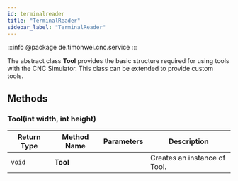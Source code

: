 ```yaml
---
id: terminalreader
title: "TerminalReader"
sidebar_label: "TerminalReader"
---
```


:::info
@package de.timonwei.cnc.service
:::

The abstract class **Tool** provides the basic structure required for using tools with the CNC Simulator. This class can be extended to provide custom tools.


## Methods

### Tool(int width, int height)
| Return Type   | Method Name   | Parameters  | Description    |
| ------------- | ------------- | ----------- | -------------- |
| `void`       | **Tool**      |             | Creates an instance of Tool. |